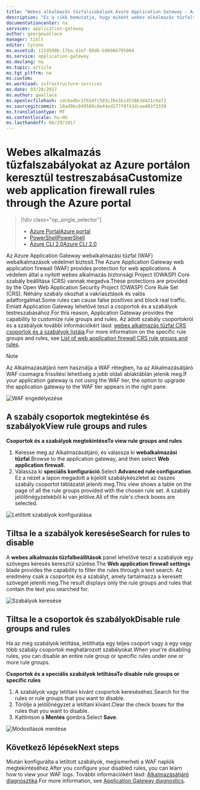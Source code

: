 ```yaml
---
title: "Webes alkalmazás tűzfalszabályok Azure Application Gateway - Azure-portál testreszabása |} Microsoft Docs"
description: "Ez a cikk bemutatja, hogy miként webes alkalmazás tűzfalszabályokat az alkalmazás átjáró és az Azure portál testreszabásához."
documentationcenter: na
services: application-gateway
author: georgewallace
manager: timlt
editor: tysonn
ms.assetid: 1159500b-17ba-41e7-88d6-b96986795084
ms.service: application-gateway
ms.devlang: na
ms.topic: article
ms.tgt_pltfrm: na
ms.custom: 
ms.workload: infrastructure-services
ms.date: 03/28/2017
ms.author: gwallace
ms.openlocfilehash: cdcbadbc3765dfc583c26e1b1453863d421c9a72
ms.sourcegitcommit: 18ad9bc049589c8e44ed277f8f43dcaa483f3339
ms.translationtype: MT
ms.contentlocale: hu-HU
ms.lasthandoff: 08/29/2017
---
```

# <a name="customize-web-application-firewall-rules-through-the-azure-portal"></a><span data-ttu-id="a32fd-103">Webes alkalmazás tűzfalszabályokat az Azure portálon keresztül testreszabása</span><span class="sxs-lookup"><span data-stu-id="a32fd-103">Customize web application firewall rules through the Azure portal</span></span>

> [!div class="op_single_selector"]
> * [<span data-ttu-id="a32fd-104">Azure Portal</span><span class="sxs-lookup"><span data-stu-id="a32fd-104">Azure portal</span></span>](application-gateway-customize-waf-rules-portal.md)
> * [<span data-ttu-id="a32fd-105">PowerShell</span><span class="sxs-lookup"><span data-stu-id="a32fd-105">PowerShell</span></span>](application-gateway-customize-waf-rules-powershell.md)
> * [<span data-ttu-id="a32fd-106">Azure CLI 2.0</span><span class="sxs-lookup"><span data-stu-id="a32fd-106">Azure CLI 2.0</span></span>](application-gateway-customize-waf-rules-cli.md)

<span data-ttu-id="a32fd-107">Az Azure Application Gateway webalkalmazási tűzfal (WAF) webalkalmazások védelmet biztosít.</span><span class="sxs-lookup"><span data-stu-id="a32fd-107">The Azure Application Gateway web application firewall (WAF) provides protection for web applications.</span></span> <span data-ttu-id="a32fd-108">A védelem által a nyitott webes alkalmazás biztonsági Project (OWASP) Core szabály beállítása (CRS) vannak megadva.</span><span class="sxs-lookup"><span data-stu-id="a32fd-108">These protections are provided by the Open Web Application Security Project (OWASP) Core Rule Set (CRS).</span></span> <span data-ttu-id="a32fd-109">Néhány szabály okozhat a vakriasztások és valós adatforgalmat.</span><span class="sxs-lookup"><span data-stu-id="a32fd-109">Some rules can cause false positives and block real traffic.</span></span> <span data-ttu-id="a32fd-110">Emiatt Application Gateway lehetővé teszi a csoportok és a szabályok testreszabásához.</span><span class="sxs-lookup"><span data-stu-id="a32fd-110">For this reason, Application Gateway provides the capability to customize rule groups and rules.</span></span> <span data-ttu-id="a32fd-111">Az adott szabály csoportokról és a szabályok további információkért lásd: [webes alkalmazás tűzfal CRS csoportok és a szabályok listája](application-gateway-crs-rulegroups-rules.md).</span><span class="sxs-lookup"><span data-stu-id="a32fd-111">For more information on the specific rule groups and rules, see [List of web application firewall CRS rule groups and rules](application-gateway-crs-rulegroups-rules.md).</span></span>

>[!NOTE]
> <span data-ttu-id="a32fd-112">Az Alkalmazásátjáró nem használja a WAF rétegben, ha az Alkalmazásátjáró WAF csomagra frissítési lehetőség a jobb oldali ablaktáblán jelenik meg.</span><span class="sxs-lookup"><span data-stu-id="a32fd-112">If your application gateway is not using the WAF tier, the option to upgrade the application gateway to the WAF tier appears in the right pane.</span></span> 

![WAF engedélyezése][fig1]

## <a name="view-rule-groups-and-rules"></a><span data-ttu-id="a32fd-114">A szabály csoportok megtekintése és szabályok</span><span class="sxs-lookup"><span data-stu-id="a32fd-114">View rule groups and rules</span></span>

<span data-ttu-id="a32fd-115">**Csoportok és a szabályok megtekintése**</span><span class="sxs-lookup"><span data-stu-id="a32fd-115">**To view rule groups and rules**</span></span>
   1. <span data-ttu-id="a32fd-116">Keresse meg az Alkalmazásátjáró, és válassza ki **webalkalmazási tűzfal**.</span><span class="sxs-lookup"><span data-stu-id="a32fd-116">Browse to the application gateway, and then select **Web application firewall**.</span></span>  
   2. <span data-ttu-id="a32fd-117">Válassza ki **speciális konfiguráció**.</span><span class="sxs-lookup"><span data-stu-id="a32fd-117">Select **Advanced rule configuration**.</span></span>  
   <span data-ttu-id="a32fd-118">Ez a nézet a lapon megadott a kijelölt szabálykészletet az összes szabály csoportot táblázatát jeleníti meg.</span><span class="sxs-lookup"><span data-stu-id="a32fd-118">This view shows a table on the page of all the rule groups provided with the chosen rule set.</span></span> <span data-ttu-id="a32fd-119">A szabály jelölőnégyzetekből ki van jelölve.</span><span class="sxs-lookup"><span data-stu-id="a32fd-119">All of the rule's check boxes are selected.</span></span>

![Letiltott szabályok konfigurálása][1]

## <a name="search-for-rules-to-disable"></a><span data-ttu-id="a32fd-121">Tiltsa le a szabályok keresése</span><span class="sxs-lookup"><span data-stu-id="a32fd-121">Search for rules to disable</span></span>

<span data-ttu-id="a32fd-122">A **webes alkalmazás tűzfalbeállítások** panel lehetővé teszi a szabályok egy szöveges keresés keresztül szűrése.</span><span class="sxs-lookup"><span data-stu-id="a32fd-122">The **Web application firewall settings** blade provides the capability to filter the rules through a text search.</span></span> <span data-ttu-id="a32fd-123">Az eredmény csak a csoportok és a szabályt, amely tartalmazza a keresett szöveget jeleníti meg.</span><span class="sxs-lookup"><span data-stu-id="a32fd-123">The result displays only the rule groups and rules that contain the text you searched for.</span></span>

![Szabályok keresése][2]

## <a name="disable-rule-groups-and-rules"></a><span data-ttu-id="a32fd-125">Tiltsa le a csoportok és szabályok</span><span class="sxs-lookup"><span data-stu-id="a32fd-125">Disable rule groups and rules</span></span>

<span data-ttu-id="a32fd-126">Ha az még szabályok letiltása, letilthatja egy teljes csoport vagy a egy vagy több szabály csoportok meghatározott szabályokat.</span><span class="sxs-lookup"><span data-stu-id="a32fd-126">When your're disabling rules, you can disable an entire rule group or specific rules under one or more rule groups.</span></span> 

<span data-ttu-id="a32fd-127">**Csoportok és a speciális szabályok letiltása**</span><span class="sxs-lookup"><span data-stu-id="a32fd-127">**To disable rule groups or specific rules**</span></span>

   1. <span data-ttu-id="a32fd-128">A szabályok vagy letiltani kívánt csoportok kereséséhez.</span><span class="sxs-lookup"><span data-stu-id="a32fd-128">Search for the rules or rule groups that you want to disable.</span></span>
   2. <span data-ttu-id="a32fd-129">Törölje a jelölőnégyzet a letiltani kívánt.</span><span class="sxs-lookup"><span data-stu-id="a32fd-129">Clear the check boxes for the rules that you want to disable.</span></span> 
   2. <span data-ttu-id="a32fd-130">Kattintson a **Mentés** gombra.</span><span class="sxs-lookup"><span data-stu-id="a32fd-130">Select **Save**.</span></span> 

![Módosítások mentése][3]

## <a name="next-steps"></a><span data-ttu-id="a32fd-132">Következő lépések</span><span class="sxs-lookup"><span data-stu-id="a32fd-132">Next steps</span></span>

<span data-ttu-id="a32fd-133">Miután konfigurálta a letiltott szabályok, megismerheti a WAF naplók megtekintéséhez.</span><span class="sxs-lookup"><span data-stu-id="a32fd-133">After you configure your disabled rules, you can learn how to view your WAF logs.</span></span> <span data-ttu-id="a32fd-134">További információkért lásd: [Alkalmazásátjáró diagnosztika](application-gateway-diagnostics.md#diagnostic-logging).</span><span class="sxs-lookup"><span data-stu-id="a32fd-134">For more information, see [Application Gateway diagnostics](application-gateway-diagnostics.md#diagnostic-logging).</span></span>

[fig1]: ./media/application-gateway-customize-waf-rules-portal/1.png
[1]: ./media/application-gateway-customize-waf-rules-portal/figure1.png
[2]: ./media/application-gateway-customize-waf-rules-portal/figure2.png
[3]: ./media/application-gateway-customize-waf-rules-portal/figure3.png

